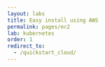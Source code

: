 ```yaml
---
layout: labs
title: Easy install using AWS
permalink: pages/ec2
lab: kubernetes
order: 1
redirect_to:
  - /quickstart_cloud/
---
```

